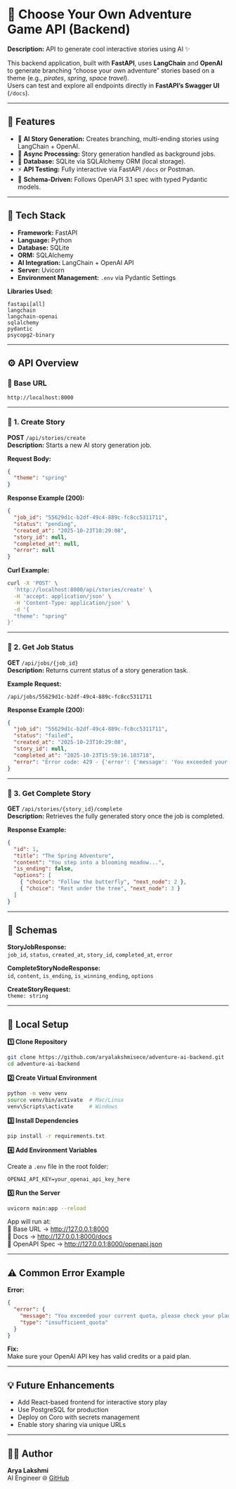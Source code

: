 # 🧭 Choose Your Own Adventure Game API (Backend)


**Description:** API to generate cool interactive stories using AI ✨  

This backend application, built with **FastAPI**, uses **LangChain** and **OpenAI** to generate branching “choose your own adventure” stories based on a theme (e.g., *pirates*, *spring*, *space travel*).  
Users can test and explore all endpoints directly in **FastAPI’s Swagger UI** (`/docs`).

---

## 🚀 Features

- 🤖 **AI Story Generation:** Creates branching, multi-ending stories using LangChain + OpenAI.  
- 🧩 **Async Processing:** Story generation handled as background jobs.  
- 💾 **Database:** SQLite via SQLAlchemy ORM (local storage).  
- ⚡ **API Testing:** Fully interactive via FastAPI `/docs` or Postman.  
- 🧠 **Schema-Driven:** Follows OpenAPI 3.1 spec with typed Pydantic models.

---

## 🧰 Tech Stack

- **Framework:** FastAPI  
- **Language:** Python  
- **Database:** SQLite  
- **ORM:** SQLAlchemy  
- **AI Integration:** LangChain + OpenAI API  
- **Server:** Uvicorn  
- **Environment Management:** `.env` via Pydantic Settings  

**Libraries Used:**
```
fastapi[all]
langchain
langchain-openai
sqlalchemy
pydantic
psycopg2-binary
```

---

## ⚙️ API Overview

### 🧠 Base URL
```
http://localhost:8000
```

---

### 🔹 1. Create Story  
**POST** `/api/stories/create`  
**Description:** Starts a new AI story generation job.  

**Request Body:**
```json
{
  "theme": "spring"
}
```

**Response Example (200):**
```json
{
  "job_id": "55629d1c-b2df-49c4-889c-fc8cc5311711",
  "status": "pending",
  "created_at": "2025-10-23T10:29:08",
  "story_id": null,
  "completed_at": null,
  "error": null
}
```

**Curl Example:**
```bash
curl -X 'POST' \
  'http://localhost:8000/api/stories/create' \
  -H 'accept: application/json' \
  -H 'Content-Type: application/json' \
  -d '{
  "theme": "spring"
}'
```

---

### 🔹 2. Get Job Status  
**GET** `/api/jobs/{job_id}`  
**Description:** Returns current status of a story generation task.

**Example Request:**
```
/api/jobs/55629d1c-b2df-49c4-889c-fc8cc5311711
```

**Response Example (200):**
```json
{
  "job_id": "55629d1c-b2df-49c4-889c-fc8cc5311711",
  "status": "failed",
  "created_at": "2025-10-23T10:29:08",
  "story_id": null,
  "completed_at": "2025-10-23T15:59:16.103718",
  "error": "Error code: 429 - {'error': {'message': 'You exceeded your current quota, please check your plan and billing details...'}}"
}
```

---

### 🔹 3. Get Complete Story  
**GET** `/api/stories/{story_id}/complete`  
**Description:** Retrieves the fully generated story once the job is completed.

**Response Example:**
```json
{
  "id": 1,
  "title": "The Spring Adventure",
  "content": "You step into a blooming meadow...",
  "is_ending": false,
  "options": [
    { "choice": "Follow the butterfly", "next_node": 2 },
    { "choice": "Rest under the tree", "next_node": 3 }
  ]
}
```

---

## 🧩 Schemas

**StoryJobResponse:**  
`job_id`, `status`, `created_at`, `story_id`, `completed_at`, `error`  

**CompleteStoryNodeResponse:**  
`id`, `content`, `is_ending`, `is_winning_ending`, `options`  

**CreateStoryRequest:**  
`theme: string`

---

## 🧪 Local Setup

**1️⃣ Clone Repository**
```bash
git clone https://github.com/aryalakshmisece/adventure-ai-backend.git
cd adventure-ai-backend
```

**2️⃣ Create Virtual Environment**
```bash
python -m venv venv
source venv/bin/activate  # Mac/Linux
venv\Scripts\activate     # Windows
```

**3️⃣ Install Dependencies**
```bash
pip install -r requirements.txt
```

**4️⃣ Add Environment Variables**

Create a `.env` file in the root folder:
```
OPENAI_API_KEY=your_openai_api_key_here
```

**5️⃣ Run the Server**
```bash
uvicorn main:app --reload
```

App will run at:  
🔗 Base URL → http://127.0.0.1:8000  
📘 Docs → http://127.0.0.1:8000/docs  
📄 OpenAPI Spec → http://127.0.0.1:8000/openapi.json  

---

## ⚠️ Common Error Example

**Error:**
```json
{
  "error": {
    "message": "You exceeded your current quota, please check your plan and billing details.",
    "type": "insufficient_quota"
  }
}
```

**Fix:**  
Make sure your OpenAI API key has valid credits or a paid plan.

---

## 💡 Future Enhancements

- Add React-based frontend for interactive story play  
- Use PostgreSQL for production  
- Deploy on Coro with secrets management  
- Enable story sharing via unique URLs  

---

## 👩‍💻 Author

**Arya Lakshmi**  
AI Engineer
🌐 [GitHub](https://github.com/aryalakshmisece)
